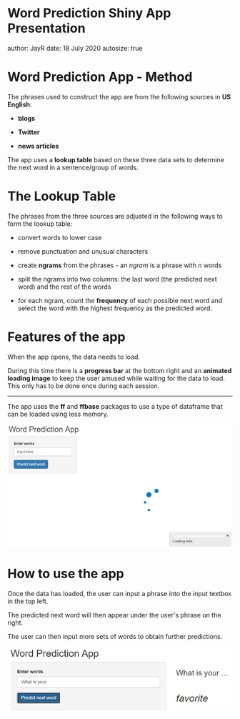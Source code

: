 Word Prediction Shiny App Presentation
========================================================
author: JayR
date: 18 July 2020
autosize: true

Word Prediction App - Method
========================================================

  
The phrases used to construct the app are from the following sources in **US English**:

- **blogs**  

- **Twitter**  

- **news articles** 


The app uses a **lookup table** based on these three data sets to determine the next word in a sentence/group of words.


The Lookup Table
========================================================

  
The phrases from the three sources are adjusted in the following ways to form the lookup table:  

- convert words to lower case

- remove punctuation and unusual characters  

- create **ngrams** from the phrases - an *ngram* is a phrase with *n* words

- split the ngrams into two columns: the last word (the predicted next word) and the rest of the words

- for each ngram, count the **frequency** of each possible next word and select the word with the highest frequency as the predicted word.


Features of the app
========================================================

When the app opens, the data needs to load.

During this time there is a **progress bar** at the bottom right and an **animated loading image** to keep the user amused while waiting for the data to load. This only has to be done once during each session.

****

The app uses the **ff** and **ffbase** packages to use a type of dataframe that can be loaded using less memory.


![](snapshot2.JPG)


How to use the app
======================================================

Once the data has loaded, the user can input a phrase into the input textbox in the top left.

The predicted next word will then appear under the user's phrase on the right.

The user can then input more sets of words to obtain further predictions.

![](snapshot.JPG)



